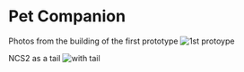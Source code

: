 # Pet Companion

Photos from the building of the first prototype
![1st protoype](https://raw.githubusercontent.com/ioannis/Pet-Companion/master/20200226_125642.jpg)

NCS2 as a tail
![with tail](https://raw.githubusercontent.com/ioannis/Pet-Companion/master/20200226_125648.jpg)

